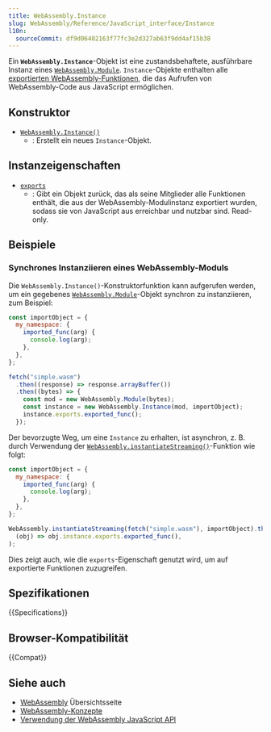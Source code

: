 ```yaml
---
title: WebAssembly.Instance
slug: WebAssembly/Reference/JavaScript_interface/Instance
l10n:
  sourceCommit: df9d06402163f77fc3e2d327ab63f9dd4af15b38
---
```


Ein **`WebAssembly.Instance`**-Objekt ist eine zustandsbehaftete, ausführbare Instanz eines [`WebAssembly.Module`](/de/docs/WebAssembly/Reference/JavaScript_interface/Module). `Instance`-Objekte enthalten alle [exportierten WebAssembly-Funktionen](/de/docs/WebAssembly/Guides/Exported_functions), die das Aufrufen von WebAssembly-Code aus JavaScript ermöglichen.

## Konstruktor

- [`WebAssembly.Instance()`](/de/docs/WebAssembly/Reference/JavaScript_interface/Instance/Instance)
  - : Erstellt ein neues `Instance`-Objekt.

## Instanzeigenschaften

- [`exports`](/de/docs/WebAssembly/Reference/JavaScript_interface/Instance/exports)
  - : Gibt ein Objekt zurück, das als seine Mitglieder alle Funktionen enthält, die aus der WebAssembly-Modulinstanz exportiert wurden, sodass sie von JavaScript aus erreichbar und nutzbar sind. Read-only.

## Beispiele

### Synchrones Instanziieren eines WebAssembly-Moduls

Die `WebAssembly.Instance()`-Konstruktorfunktion kann aufgerufen werden, um ein gegebenes [`WebAssembly.Module`](/de/docs/WebAssembly/Reference/JavaScript_interface/Module)-Objekt synchron zu instanziieren, zum Beispiel:

```js
const importObject = {
  my_namespace: {
    imported_func(arg) {
      console.log(arg);
    },
  },
};

fetch("simple.wasm")
  .then((response) => response.arrayBuffer())
  .then((bytes) => {
    const mod = new WebAssembly.Module(bytes);
    const instance = new WebAssembly.Instance(mod, importObject);
    instance.exports.exported_func();
  });
```

Der bevorzugte Weg, um eine `Instance` zu erhalten, ist asynchron, z. B. durch Verwendung der [`WebAssembly.instantiateStreaming()`](/de/docs/WebAssembly/Reference/JavaScript_interface/instantiateStreaming_static)-Funktion wie folgt:

```js
const importObject = {
  my_namespace: {
    imported_func(arg) {
      console.log(arg);
    },
  },
};

WebAssembly.instantiateStreaming(fetch("simple.wasm"), importObject).then(
  (obj) => obj.instance.exports.exported_func(),
);
```

Dies zeigt auch, wie die `exports`-Eigenschaft genutzt wird, um auf exportierte Funktionen zuzugreifen.

## Spezifikationen

{{Specifications}}

## Browser-Kompatibilität

{{Compat}}

## Siehe auch

- [WebAssembly](/de/docs/WebAssembly) Übersichtsseite
- [WebAssembly-Konzepte](/de/docs/WebAssembly/Guides/Concepts)
- [Verwendung der WebAssembly JavaScript API](/de/docs/WebAssembly/Guides/Using_the_JavaScript_API)
